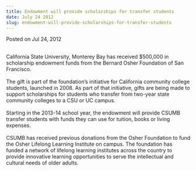 ```yaml
---
title: Endowment will provide scholarships for transfer students
date: July 24 2012
slug: endowment-will-provide-scholarships-for-transfer-students
---
```





<span class="date">Posted on Jul 24, 2012    </span>
<p><br>
California State University, Monterey Bay has received $500,000 in
scholarship endowment funds from the Bernard Osher Foundation of
San Francisco.<br>
<br>
The gift is part of the foundation&#x2019;s initiative for California
community college students, launched in 2008. As part of that
initiative, gifts are being made to support scholarships for
students who transfer from two-year state community colleges to a
CSU or UC campus.<br>
<br>
Starting in the 2013-14 school year, the endowment will provide
CSUMB transfer students with funds they can use for tuition, books
or living expenses.<br>
<br>
CSUMB has received previous donations from the Osher Foundation to
fund the Osher Lifelong Learning Institute on campus. The
foundation has funded a network of lifelong learning institutes
across the country to provide innovative learning opportunities to
serve the intellectual and cultural needs of older adults.</br></br></br></br></br></br></br></p>





